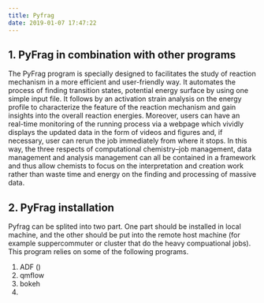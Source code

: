 ```yaml
---
title: Pyfrag
date: 2019-01-07 17:47:22
---
```



## 1. PyFrag in combination with other programs

The PyFrag program is specially designed to facilitates the study of reaction mechanism in a more efficient and user-friendly way. It automates the process of finding transition states, potential energy surface by using one simple input file. It follows by an activation strain analysis on the energy profile to characterize the feature of the reaction mechanism and gain insights into the overall reaction energies. Moreover, users can have an real-time monitoring of the running process via a webpage which vividly displays the updated data in the form of videos and figures and, if necessary, user can rerun the job immediately from where it stops. In this way, the three respects of computational chemistry–job management, data management and analysis management can all be contained in a framework and thus allow chemists to focus on the interpretation and creation work rather than waste time and energy on the finding and processing of massive data.

## 2. PyFrag installation

Pyfrag can be splited into two part. One part should be installed in local machine, and the other should be put into the remote host machine (for example suppercommuter or cluster that do the heavy compuational jobs). This program relies on some of the following programs.

1. ADF  ()
2. qmflow
3. bokeh
4.






